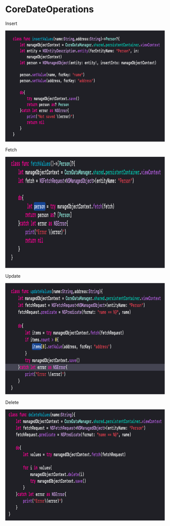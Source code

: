 # CoreDateOperations


Insert 

<img src="insert.png" width="850" height="350">

Fetch 

<img src="fetch.png" width="850" height="350">

Update 

<img src="update.png" width="850" height="350">

Delete 

<img src="delete.png" width="850" height="350">
